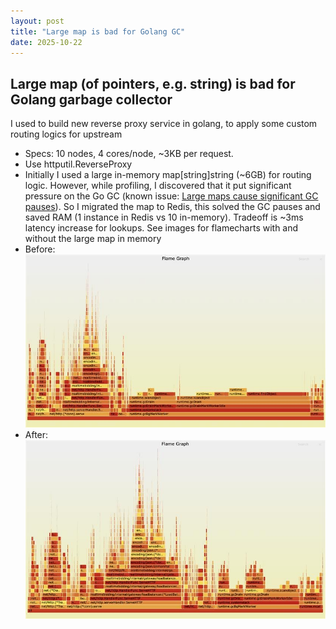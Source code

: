 ```yaml
---
layout: post
title: "Large map is bad for Golang GC"
date: 2025-10-22
---
```


## Large map (of pointers, e.g. string) is bad for Golang garbage collector

I used to build new reverse proxy service in golang, to apply some custom routing logics for upstream
- Specs: 10 nodes, 4 cores/node, ~3KB per request.
- Use httputil.ReverseProxy 
- Initially I used a large in-memory map[string]string (~6GB) for routing logic. However, while profiling, I discovered that it put significant pressure on the Go GC (known issue: [Large maps cause significant GC pauses](https://github.com/golang/go/issues/9477)). So I migrated the map to Redis, this solved the GC pauses and saved RAM (1 instance in Redis vs 10 in-memory). Tradeoff is ~3ms latency increase for lookups. See images for flamecharts with and without the large map in memory
- Before:  
![Alt text for the image](../go_gc_before.jpeg)
- After:  
![Alt text for the image](../go_gc_after.jpeg)